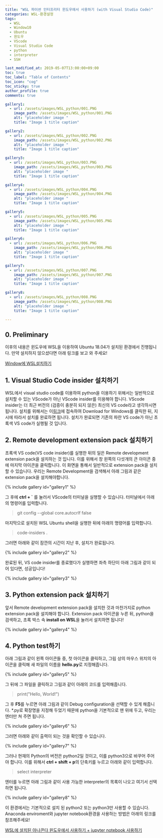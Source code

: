 ```yaml
---
title: "WSL 파이썬 인터프리터 윈도우에서 사용하기 (with Visual Studio Code)"
categories: WSL-환경설정
tags:
  - WSL
  - Window10
  - Ubuntu
  - 윈도우
  - VScode
  - Visual Studio Code
  - python
  - interpreter
  - SSH

last_modified_at: 2019-05-07T13:00:00+09:00
toc: true 
toc_label: "Table of Contents"
toc_icon: "cog" 
toc_sticky: true 
author_profile: true
comments: true

gallery1: 
  - url: /assets/images/WSL_python/001.PNG
    image_path: /assets/images/WSL_python/001.PNG
    alt: "placeholder image "
    title: "Image 1 title caption"

gallery2: 
  - url: /assets/images/WSL_python/002.PNG
    image_path: /assets/images/WSL_python/002.PNG
    alt: "placeholder image "
    title: "Image 1 title caption"

gallery3: 
  - url: /assets/images/WSL_python/003.PNG
    image_path: /assets/images/WSL_python/003.PNG
    alt: "placeholder image "
    title: "Image 1 title caption"

gallery4: 
  - url: /assets/images/WSL_python/004.PNG
    image_path: /assets/images/WSL_python/004.PNG
    alt: "placeholder image "
    title: "Image 1 title caption"

gallery5: 
  - url: /assets/images/WSL_python/005.PNG
    image_path: /assets/images/WSL_python/005.PNG
    alt: "placeholder image "
    title: "Image 1 title caption"

gallery6: 
  - url: /assets/images/WSL_python/006.PNG
    image_path: /assets/images/WSL_python/006.PNG
    alt: "placeholder image "
    title: "Image 1 title caption"

gallery7: 
  - url: /assets/images/WSL_python/007.PNG
    image_path: /assets/images/WSL_python/007.PNG
    alt: "placeholder image "
    title: "Image 1 title caption"

gallery8: 
  - url: /assets/images/WSL_python/008.PNG
    image_path: /assets/images/WSL_python/008.PNG
    alt: "placeholder image "
    title: "Image 1 title caption"

--- 
```


## 0. Preliminary
이후의 내용은 윈도우에 WSL을 이용하여 Ubuntu 18.04가 설치된 환경에서 진행됩니다. 만약 설치하지 않으셨다면 아래 링크를 보고 와 주세요!

[Window에 WSL설치하기](https://gyeonghunkim.github.io/blog/%ED%99%98%EA%B2%BD%EA%B5%AC%EC%B6%95/install-WSL/)

## 1. Visual Studio Code insider 설치하기
WSL에서 visual studio code를 이용하여 python을 이용하기 위해서는 일반적으로 설치할 수 있는 VScode가 아닌 VScode insider를 이용해야 합니다. VScode insider는 더 최근 버전의 (검증이 충분히 되지 않은) 최신의 VS code라고 생각하시면 됩니다. 설치를 위해서는 이[링크](https://code.visualstudio.com/insiders/)에 접속하여 Download for Windows를 클릭한 뒤, 지시에 따라서 설치를 완료하면 됩니다. 설치가 완료되면 기존의 파란 VS code가 아닌 초록색 VS code가 실행될 것 입니다. 

## 2. Remote development extension pack 설치하기
초록색 VS code(VS code insider)를 실행한 뒤의 일은 Remote development extension pack을 설치하는 것 입니다. 이를 위해서 창 왼쪽의 다섯개의 큰 아이콘 중에 마지막 아이콘을 클릭합니다. 이 화면을 통해서 일반적으로 extension pack을 설치할 수 있습니다. 우리는 Remote Development을 검색해서 아래 그림과 같은 extension pack을 설치해야합니다.

{% include gallery id="gallery1" %}

그 후에 **ctrl + `** 를 눌러서 VScode의 터미널을 실행할 수 있습니다. 터미널에서 아래의 명령어를 입력합니다. 

> git config --global core.autocrlf false  

마지막으로 설치된 WSL Ubuntu shell을 실행한 뒤에 아래의 명령어를 입력합니다. 

> code-insiders .

그러면 아래와 같이 잠깐의 시간이 지난 후, 설치가 완료됩니다. 

{% include gallery id="gallery2" %}

완료된 뒤, VS code insider를 종료했다가 실행하면 좌측 하단이 아래 그림과 같이 되어 있다면, 성공입니다!

{% include gallery id="gallery3" %}

## 3. Python extension pack 설치하기
앞서 Remote development extension pack을 설치한 것과 마찬가지로 python extension pack을 설치해야 합니다. Extension pack 아이콘을 누른 뒤, python을 검색하고, 초록 박스 속 **install on WSL**을 눌러서 설치하면 됩니다!

{% include gallery id="gallery4" %}

## 4. Python test하기
아래 그림과 같이 왼쪽 아이콘들 중, 첫 아이콘을 클릭하고, 그림 상의 마우스 위치의 아이콘을 클릭해 새 파일의 이름을 **hello.py**로 지정해줍니다.

{% include gallery id="gallery5" %}

그 뒤에 그 파일을 클릭하고 그림과 같이 아래의 코드를 입력해줍니다. 

> print("Hello, World!")

그 후 **F5**를 누르면 아래 그림과 같이 Debug configuration을 선택할 수 있게 해줍니다. *.py로 확장명을 지정해 두었기 때문에 python을 기본적으로 맨 위에 두고, 우리는 엔터만 쳐 주면 됩니다. 

{% include gallery id="gallery6" %}

그러면 아래와 같이 출력이 되는 것을 확인할 수 있습니다. 


{% include gallery id="gallery7" %}


그러나 현재의 Python의 버전은 python2일 것이고, 이를 python3으로 바꾸어 주어야 합니다. 이를 위해서 **ctrl + shift + p**의 단축키를 누르고 아래와 같이 입력합니다.

> select interpreter

엔터를 누르면 아래 그림과 같이 사용 가능한 interpreter의 목록이 나오고 여기서 선택하면 됩니다. 

{% include gallery id="gallery8" %}


이 환경에서는 기본적으로 설치 된 python2 또는 python3만 사용할 수 있습니다. Anaconda enviroment와 jupyter notebook환경을 사용하는 방법은 아래의 링크를 참조해주세요!

[WSL에 설치된 아나콘다 윈도우에서 사용하기 + jupyter notebook 사용하기](https://gyeonghunkim.github.io/wsl-%ED%99%98%EA%B2%BD%EC%84%A4%EC%A0%95/anacoda-python-WSL-VSCode/)